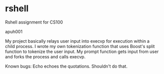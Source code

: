# rshell
Rshell assignment for CS100

apuh001 

My project basically relays user input into execvp for execution within a child process.
I wrote my own tokenization function that uses Boost's split function to tokenize the
user input. My prompt function gets input from user and forks the process and calls
execvp. 

Known bugs:
Echo echoes the quotations. Shouldn't do that.

